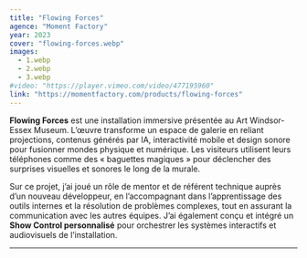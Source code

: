 ```yaml
---
title: "Flowing Forces"
agence: "Moment Factory"
year: 2023
cover: "flowing-forces.webp"
images:
  - 1.webp
  - 2.webp
  - 3.webp
#video: "https://player.vimeo.com/video/477195960"
link: "https://momentfactory.com/products/flowing-forces"
---
```


**Flowing Forces** est une installation immersive présentée au Art Windsor-Essex Museum. L’œuvre transforme un espace de galerie en reliant projections, contenus générés par IA, interactivité mobile et design sonore pour fusionner mondes physique et numérique. Les visiteurs utilisent leurs téléphones comme des « baguettes magiques » pour déclencher des surprises visuelles et sonores le long de la murale.

Sur ce projet, j’ai joué un rôle de mentor et de référent technique auprès d’un nouveau développeur, en l’accompagnant dans l’apprentissage des outils internes et la résolution de problèmes complexes, tout en assurant la communication avec les autres équipes. J’ai également conçu et intégré un **Show Control personnalisé** pour orchestrer les systèmes interactifs et audiovisuels de l’installation.

---
